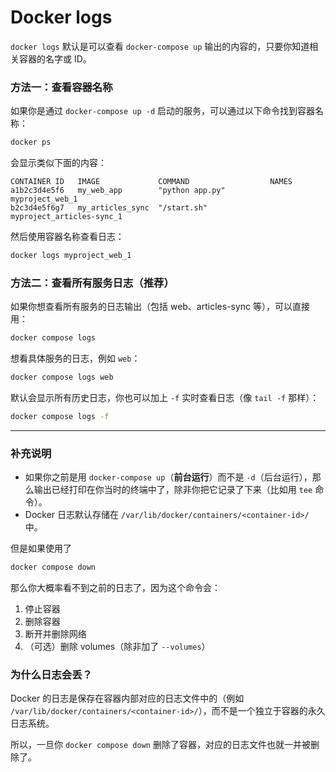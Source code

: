 # Docker logs

`docker logs` 默认是可以查看 `docker-compose up` 输出的内容的，只要你知道相关容器的名字或 ID。



### 方法一：查看容器名称

如果你是通过 `docker-compose up -d` 启动的服务，可以通过以下命令找到容器名称：

```bash
docker ps
```

会显示类似下面的内容：

```
CONTAINER ID   IMAGE             COMMAND                  NAMES
a1b2c3d4e5f6   my_web_app        "python app.py"          myproject_web_1
b2c3d4e5f6g7   my_articles_sync  "/start.sh"              myproject_articles-sync_1
```

然后使用容器名称查看日志：

```bash
docker logs myproject_web_1
```



### 方法二：查看所有服务日志（推荐）

如果你想查看所有服务的日志输出（包括 web、articles-sync 等），可以直接用：

```bash
docker compose logs
```

想看具体服务的日志，例如 `web`：

```bash
docker compose logs web
```

默认会显示所有历史日志，你也可以加上 `-f` 实时查看日志（像 `tail -f` 那样）：

```bash
docker compose logs -f
```

------

### 补充说明

- 如果你之前是用 `docker-compose up`（**前台运行**）而不是 `-d`（后台运行），那么输出已经打印在你当时的终端中了，除非你把它记录了下来（比如用 `tee` 命令）。
- Docker 日志默认存储在 `/var/lib/docker/containers/<container-id>/` 中。

但是如果使用了

```bash
docker compose down
```

那么你大概率看不到之前的日志了，因为这个命令会：

1. 停止容器
2. 删除容器
3. 断开并删除网络
4. （可选）删除 volumes（除非加了 `--volumes`）

### 为什么日志会丢？

Docker 的日志是保存在容器内部对应的日志文件中的（例如 `/var/lib/docker/containers/<container-id>/`），而不是一个独立于容器的永久日志系统。

所以，一旦你 `docker compose down` 删除了容器，对应的日志文件也就一并被删除了。